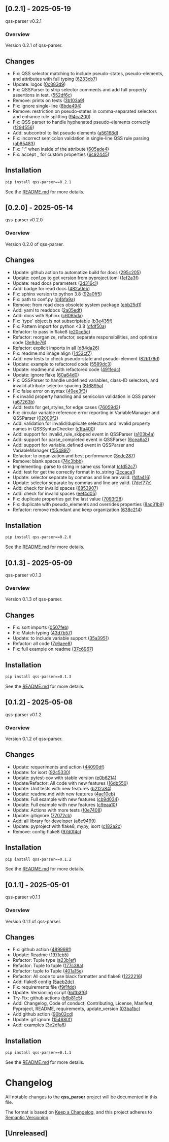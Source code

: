 ## [0.2.1] - 2025-05-19

qss-parser v0.2.1

### Overview
Version 0.2.1 of qss-parser.

## Changes
- Fix: QSS selector matching to include pseudo-states, pseudo-elements, and attributes with full typing ([6233cb7](https://github.com/OniMock/qss_parser/commit/6233cb7dafcad5edf7001a257c47773dadae34fe))
- Update: logos ([0c883d9](https://github.com/OniMock/qss_parser/commit/0c883d9b55dd09da5547453b0451d66931bbac33))
- Fix: QSSParser to strip selector comments and add full property assertions in test. ([552df6c](https://github.com/OniMock/qss_parser/commit/552df6c7c944e3a623400bf4dfcae2239a27c4d5))
- Remove: prints on tests ([3b103a9](https://github.com/OniMock/qss_parser/commit/3b103a9a75a1920b98b0900d07f73318ff8a97e6))
- Fix: ignore single-line ([8bde494](https://github.com/OniMock/qss_parser/commit/8bde494a01e0cc5bc27c6f5267c56547607695ad))
- Remove: restriction on pseudo-states in comma-separated selectors and enhance rule splitting ([94ca200](https://github.com/OniMock/qss_parser/commit/94ca200e8bef34578c3cb793a94c909c4c13c037))
- Fix: QSS parser to handle hyphenated pseudo-elements correctly ([f294556](https://github.com/OniMock/qss_parser/commit/f294556e3201c72e1655cbc2b54841f59a269bad))
- Add: subcontrol to list pseudo elements ([a56168d](https://github.com/OniMock/qss_parser/commit/a56168d6893a256ed23a9c1643e77d27ac8dcef5))
- Fix: incorrect semicolon validation in single-line QSS rule parsing ([ab85483](https://github.com/OniMock/qss_parser/commit/ab8548347f66fd20077f119148a12a55348c6ad5))
- Fix: ":" when inside of the attribute ([605ade4](https://github.com/OniMock/qss_parser/commit/605ade485e70aa5bd2db36e5b16533d0fa7e159a))
- Fix: accept _ for custom properties ([6c92445](https://github.com/OniMock/qss_parser/commit/6c924452d8b6eda6364ee029ca97747793c87455))
## Installation
```bash
pip install qss-parser==0.2.1
```

See the [README.md](README.md) for more details.

## [0.2.0] - 2025-05-14

qss-parser v0.2.0

### Overview
Version 0.2.0 of qss-parser.

## Changes
- Update: github action to automatize build for docs ([295c205](https://github.com/OniMock/qss_parser/commit/295c2059f6e04d36e8aab06f281a8f50fb67398f))
- Update: conf.py to get version from pyproject.toml ([1ef2a3f](https://github.com/OniMock/qss_parser/commit/1ef2a3fda9a097105ecccfd0592eedc9f700579d))
- Update: read docs parameters ([3d316c1](https://github.com/OniMock/qss_parser/commit/3d316c1087407aa9294028ed4a3d442741a7be68))
- Add: badge for read docs ([482a0eb](https://github.com/OniMock/qss_parser/commit/482a0eb11f7cf60c1bb2d1a20431769ee7c2db3e))
- Fix: sphinx version to python 3.8 ([92a0ff5](https://github.com/OniMock/qss_parser/commit/92a0ff56f882e99ba5cb82b93727bcb3661e10ca))
- Fix: path to conf.py ([d4bfa9a](https://github.com/OniMock/qss_parser/commit/d4bfa9af508d53796ebd5dc0c61aed571692c19d))
- Remove: from read docs obsolete system package ([ebb25d1](https://github.com/OniMock/qss_parser/commit/ebb25d1853cccf800b9ccc3c46bbc13b46dc2bd4))
- Add: yaml to readdocs ([2a05edf](https://github.com/OniMock/qss_parser/commit/2a05edfd7200252ce11e8f37adcff73cb68cac01))
- Add: docs with Sphinx ([c6065da](https://github.com/OniMock/qss_parser/commit/c6065dab6894b996acd8d9ba43f47d688f4cce75))
- Fix: 'type' object is not subscriptable ([b3e435f](https://github.com/OniMock/qss_parser/commit/b3e435f95da1c93a5fae23612d8e002c77e5b163))
- Fix: Pattern import for python <3.8 ([dfdf50a](https://github.com/OniMock/qss_parser/commit/dfdf50ab12420dfdf4a5e6586f98913aa2b4515c))
- Refactor: to pass in flake8 ([e20ce5c](https://github.com/OniMock/qss_parser/commit/e20ce5c3b7d28232839967b3e8438fad41fee5b9))
- Refactor: reorganize, refactor, separate responsibilities, and optimize code ([3e9de76](https://github.com/OniMock/qss_parser/commit/3e9de76cb85da0511dae2c6c2f148f9fcf666b25))
- Refactor: explicit imports in all ([d84da26](https://github.com/OniMock/qss_parser/commit/d84da2628c1a882f52bb3edf6d9ae24da20bfbca))
- Fix: readme.md image align ([1453cf7](https://github.com/OniMock/qss_parser/commit/1453cf73637e46a23255408551e6763908671453))
- Add: new tests to check pseudo-state and pseudo-element ([82b178d](https://github.com/OniMock/qss_parser/commit/82b178d9ac7584643e12083554a0b0c5765dadee))
- Update: example to refactored code ([5589dc3](https://github.com/OniMock/qss_parser/commit/5589dc3618de51d577c08466d6b2d7df9aff3cf8))
- Update: readme.md with refactored code ([491fedc](https://github.com/OniMock/qss_parser/commit/491fedcf26b288d72c7784cd23210de8db20c3fc))
- Update: ignore flake ([60a64d0](https://github.com/OniMock/qss_parser/commit/60a64d0ccfeb9c3464692a36b6b7b1df6235457d))
- Fix: QSSParser to handle undefined variables, class-ID selectors, and invalid attribute selector spacing ([8f6895a](https://github.com/OniMock/qss_parser/commit/8f6895a621bc52da6b802807d057b9f7cfe17192))
- Fix: false error on syntax ([49ee3f3](https://github.com/OniMock/qss_parser/commit/49ee3f3b10d5f83f751f07998a93d457b90abd45))
- Fix invalid property handling and semicolon validation in QSS parser ([a67263b](https://github.com/OniMock/qss_parser/commit/a67263b7259281182a3e4a85c428a1298c3f2197))
- Add: tests for get_styles_for edge cases ([76059d3](https://github.com/OniMock/qss_parser/commit/76059d3026bbe814ed56818c1f59b53e0c7fec1e))
- Fix: circular variable reference error reporting in VariableManager and QSSParser ([02009f2](https://github.com/OniMock/qss_parser/commit/02009f2f8d16d89d921b7071c8d480a75c4bbe36))
- Add: validation for invalid/duplicate selectors and invalid property names in QSSSyntaxChecker ([c1fa400](https://github.com/OniMock/qss_parser/commit/c1fa400235dd9b67547f427cd8940e9bf3130320))
- Add: support for invalid_rule_skipped event in QSSParser ([a103b4a](https://github.com/OniMock/qss_parser/commit/a103b4a9ebf02bbd547a7f766c4e0d6bb4231bc2))
- Add: support for parse_completed event in QSSParser ([6cea6a2](https://github.com/OniMock/qss_parser/commit/6cea6a263dfb19c90ae6778d17581053cec291b3))
- Add: support for variable_defined event in QSSParser and VariableManager ([f554897](https://github.com/OniMock/qss_parser/commit/f554897097d8a49e572a948783b00cac2484154e))
- Refactor: to organization and best performance ([3cdc287](https://github.com/OniMock/qss_parser/commit/3cdc2871b85f68224bf63b04a7010a1bd120cc12))
- Remove: blank spaces ([74c3bbb](https://github.com/OniMock/qss_parser/commit/74c3bbbd8c20fceb9a69749d812851185cf363c6))
- Implementing: parse to string in same qss format ([cfd52c7](https://github.com/OniMock/qss_parser/commit/cfd52c79dfb8633cc68fc63eba3f8d5902cd78db))
- Add: test for get the correctly format in to_string ([2ccaca1](https://github.com/OniMock/qss_parser/commit/2ccaca19755cc404c55607f65117c1f2c5832cac))
- Update: selector separate by commas and line are valid. ([fdfa416](https://github.com/OniMock/qss_parser/commit/fdfa41641225f765eb04237d1f3b8e97b3720d97))
- Update: selector separate by commas and line are valid. ([7def77e](https://github.com/OniMock/qss_parser/commit/7def77e030d8046cb57eeddad2712ffe984cc2cf))
- Add: check for invalid spaces ([6853907](https://github.com/OniMock/qss_parser/commit/685390773ffd51a283f77d16a9a0fddbbfad429b))
- Add: check for invalid spaces ([eef4d05](https://github.com/OniMock/qss_parser/commit/eef4d0514ced761e04682c6f73c6607c2e28d949))
- Fix: duplicate properties get the last value ([7093f28](https://github.com/OniMock/qss_parser/commit/7093f28622cdfff99b6cc99aa3469eeb7401500b))
- Fix: duplicate with pseudo_elements and overrides properties ([8ac31b9](https://github.com/OniMock/qss_parser/commit/8ac31b9a5947c12090f192aee4c8acb74ae085d5))
- Refactor: remove redundant and keep organization ([638c214](https://github.com/OniMock/qss_parser/commit/638c21409774336e4f50492a7aefa86239fa5961))
## Installation
```bash
pip install qss-parser==0.2.0
```

See the [README.md](README.md) for more details.

## [0.1.3] - 2025-05-09

qss-parser v0.1.3

### Overview
Version 0.1.3 of qss-parser.

## Changes
- Fix: sort imports ([0507feb](https://github.com/OniMock/qss_parser/commit/0507feb282f354d6052fa99d229a18eb16abb295))
- Fix: Match typing ([43d7b57](https://github.com/OniMock/qss_parser/commit/43d7b5761681b9a3a84791ff1a0721f3a607e9e2))
- Update: to include variable support ([35a3951](https://github.com/OniMock/qss_parser/commit/35a395119c8eeabd73fa62a26d2fd0d9b62232b4))
- Refactor: all code ([7c6aee8](https://github.com/OniMock/qss_parser/commit/7c6aee8464c70be68c7a6a081329a75150cbe05d))
- Fix: full example on readme ([37c6967](https://github.com/OniMock/qss_parser/commit/37c6967d5b515071ed90f649dc98e5498c8294d3))
## Installation
```bash
pip install qss-parser==0.1.3
```

See the [README.md](README.md) for more details.

## [0.1.2] - 2025-05-08

qss-parser v0.1.2

### Overview
Version 0.1.2 of qss-parser.

## Changes
- Update: requeriments and action ([44090df](https://github.com/OniMock/qss_parser/commit/44090dfba929949221eefd59f5674db45a10ba7b))
- Update: for isort ([92c5330](https://github.com/OniMock/qss_parser/commit/92c533078bfb87ce7e8c8ad31da2a8f4f2e8d1a9))
- Update: pytest-cov with stable version ([e0b6214](https://github.com/OniMock/qss_parser/commit/e0b621432e6038bac772e851b4270b6c33855b3b))
- Update/Refactor: All code with new features ([16db550](https://github.com/OniMock/qss_parser/commit/16db550c2e580287224a0a1fe8149ecb6fe86d85))
- Update: Unit tests with new features ([b212a84](https://github.com/OniMock/qss_parser/commit/b212a841642a289abe59613b106e4a3446e12323))
- Update: readme.md with new features ([4ae10eb](https://github.com/OniMock/qss_parser/commit/4ae10eb8f78e3cf2660bfa53e1bb8999328dd373))
- Update: Full example with new features ([cb9d034](https://github.com/OniMock/qss_parser/commit/cb9d0341943703503b8f82285c087a0d7730ed42))
- Update: Full example with new features ([c9eaa10](https://github.com/OniMock/qss_parser/commit/c9eaa10e8d0190c572848bee510f3542dc5c3f86))
- Update: Actions with more tests ([f0e7408](https://github.com/OniMock/qss_parser/commit/f0e74088b643cbcfdec2a9f068383405901ec1ca))
- Update: gitignore ([77072cb](https://github.com/OniMock/qss_parser/commit/77072cb51a5960b4e27e58a240e862930d704762))
- Add: all library for developer ([a6e9499](https://github.com/OniMock/qss_parser/commit/a6e94997b7458096a6885ebf6814ce452b1b1d39))
- Update: pyproject with flake8, mypy, isort ([c182a2c](https://github.com/OniMock/qss_parser/commit/c182a2ccecfce489bc93c44a2c18e8551a8653bf))
- Remove: config flake8 ([97d0f4c](https://github.com/OniMock/qss_parser/commit/97d0f4c8bf1e5d2b80694b5158eb49ba1087ad51))
## Installation
```bash
pip install qss-parser==0.1.2
```

See the [README.md](README.md) for more details.

## [0.1.1] - 2025-05-01

qss-parser v0.1.1

### Overview
Version 0.1.1 of qss-parser.

## Changes
- Fix: github action ([489998f](https://github.com/OniMock/qss_parser/commit/489998f7aaf5a4935bd12420cf2c7d22427f0bd8))
- Update: Readme ([197feb5](https://github.com/OniMock/qss_parser/commit/197feb598942800e116db01ffba529fb34dfbd23))
- Refactor: Tuple type ([a23b1ef](https://github.com/OniMock/qss_parser/commit/a23b1ef28ad711afb23ddbc99efbf0c4001038c0))
- Refactor: Tuple to tuple ([177c38a](https://github.com/OniMock/qss_parser/commit/177c38a4e9591d2eac7580ddea867e881ae541b0))
- Refactor: tuple to Tuple ([401a15e](https://github.com/OniMock/qss_parser/commit/401a15eac2c6047214c2e828bec6daf7c9a59961))
- Refactor: All code to use black formatter and flake8 ([1222216](https://github.com/OniMock/qss_parser/commit/12222164d6efcdb80ee088bda9108004801d3be3))
- Add: flake8 config ([5aeb2dc](https://github.com/OniMock/qss_parser/commit/5aeb2dc16399a7fd436b92a913079a2e6a7c5848))
- Fix: requirements file ([f9f1fdd](https://github.com/OniMock/qss_parser/commit/f9f1fdd57396f704aa0d88dc3b776aa76b9c98c4))
- Update: Versioning script ([6dfb3f6](https://github.com/OniMock/qss_parser/commit/6dfb3f632554a0a33ab6286fbc8a2deca4e212c9))
- Try-Fix: github actions ([b6b81c5](https://github.com/OniMock/qss_parser/commit/b6b81c505edc7d3666b2a0c4c34709e8cf8cd9fe))
- Add: Changelog, Code of conduct, Contributing, License, Manifest, Pyproject, README, requirements, update_version ([03ba1bc](https://github.com/OniMock/qss_parser/commit/03ba1bc7893499a4d8b386764bebf39bc2bc02cb))
- Add github action ([90b02cd](https://github.com/OniMock/qss_parser/commit/90b02cdbd3e067a4f6ec11de61db281635c418b9))
- Update: git ignore ([154680f](https://github.com/OniMock/qss_parser/commit/154680f85801c2426938d9c18155a832cce026d7))
- Add: examples ([3e2dfa8](https://github.com/OniMock/qss_parser/commit/3e2dfa882cd7d922f084ee0425f46e24cc4c06e5))
## Installation
```bash
pip install qss-parser==0.1.1
```

See the [README.md](README.md) for more details.

# Changelog

All notable changes to the **qss_parser** project will be documented in this file.

The format is based on [Keep a Changelog](https://keepachangelog.com/en/1.0.0/), and this project adheres to [Semantic Versioning](https://semver.org/spec/v2.0.0.html).

## [Unreleased]
